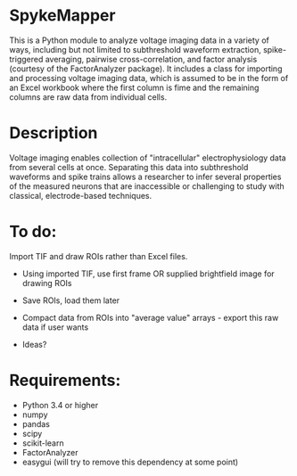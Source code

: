 # SpykeMapper
This is a Python module to analyze voltage imaging data in a variety of ways, including but not limited to subthreshold waveform extraction, spike-triggered averaging, pairwise cross-correlation, and factor analysis (courtesy of the FactorAnalyzer package). It includes a class for importing and processing voltage imaging data, which is assumed to be in the form of an Excel workbook where the first column is fime and the remaining columns are raw data from individual cells. 

# Description
Voltage imaging enables collection of "intracellular" electrophysiology data from several cells at once. Separating this data into subthreshold waveforms and spike trains allows a researcher to infer several properties of the measured neurons that are inaccessible or challenging to study with classical, electrode-based techniques. 

# To do:

Import TIF and draw ROIs rather than Excel files.
  
* Using imported TIF, use first frame OR supplied brightfield image for drawing ROIs
* Save ROIs, load them later
* Compact data from ROIs into "average value" arrays - export this raw data if user wants

* Ideas?

# Requirements:
* Python 3.4 or higher
* numpy
* pandas
* scipy
* scikit-learn
* FactorAnalyzer
* easygui (will try to remove this dependency at some point)
